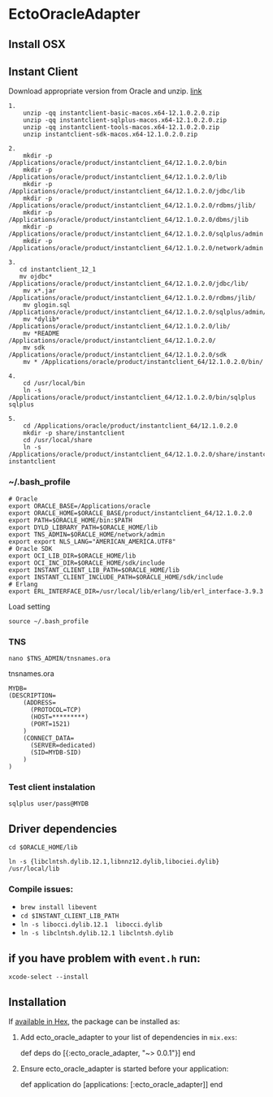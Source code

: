 # EctoOracleAdapter


## Install OSX
## Instant Client
Download appropriate version from Oracle and unzip. [link](http://www.oracle.com/technetwork/topics/intel-macsoft-096467.html)
```
1. 
    unzip -qq instantclient-basic-macos.x64-12.1.0.2.0.zip
    unzip -qq instantclient-sqlplus-macos.x64-12.1.0.2.0.zip
    unzip -qq instantclient-tools-macos.x64-12.1.0.2.0.zip
    unzip instantclient-sdk-macos.x64-12.1.0.2.0.zip

2.     
    mkdir -p /Applications/oracle/product/instantclient_64/12.1.0.2.0/bin  
    mkdir -p /Applications/oracle/product/instantclient_64/12.1.0.2.0/lib  
    mkdir -p /Applications/oracle/product/instantclient_64/12.1.0.2.0/jdbc/lib
    mkdir -p /Applications/oracle/product/instantclient_64/12.1.0.2.0/rdbms/jlib/
    mkdir -p /Applications/oracle/product/instantclient_64/12.1.0.2.0/dbms/jlib  
    mkdir -p /Applications/oracle/product/instantclient_64/12.1.0.2.0/sqlplus/admin
    mkdir -p /Applications/oracle/product/instantclient_64/12.1.0.2.0/network/admin

3. 
   cd instantclient_12_1
   mv ojdbc* /Applications/oracle/product/instantclient_64/12.1.0.2.0/jdbc/lib/
    mv x*.jar /Applications/oracle/product/instantclient_64/12.1.0.2.0/rdbms/jlib/
    mv glogin.sql /Applications/oracle/product/instantclient_64/12.1.0.2.0/sqlplus/admin/
    mv *dylib* /Applications/oracle/product/instantclient_64/12.1.0.2.0/lib/ 
    mv *README /Applications/oracle/product/instantclient_64/12.1.0.2.0/
    mv sdk /Applications/oracle/product/instantclient_64/12.1.0.2.0/sdk
    mv * /Applications/oracle/product/instantclient_64/12.1.0.2.0/bin/

4. 
    cd /usr/local/bin
    ln -s /Applications/oracle/product/instantclient_64/12.1.0.2.0/bin/sqlplus sqlplus

5. 
    cd /Applications/oracle/product/instantclient_64/12.1.0.2.0
    mkdir -p share/instantclient
    cd /usr/local/share
    ln -s /Applications/oracle/product/instantclient_64/12.1.0.2.0/share/instantclient/ instantclient
```
### ~/.bash_profile
``` 
# Oracle
export ORACLE_BASE=/Applications/oracle
export ORACLE_HOME=$ORACLE_BASE/product/instantclient_64/12.1.0.2.0
export PATH=$ORACLE_HOME/bin:$PATH
export DYLD_LIBRARY_PATH=$ORACLE_HOME/lib
export TNS_ADMIN=$ORACLE_HOME/network/admin
export export NLS_LANG="AMERICAN_AMERICA.UTF8"
# Oracle SDK
export OCI_LIB_DIR=$ORACLE_HOME/lib
export OCI_INC_DIR=$ORACLE_HOME/sdk/include
export INSTANT_CLIENT_LIB_PATH=$ORACLE_HOME/lib
export INSTANT_CLIENT_INCLUDE_PATH=$ORACLE_HOME/sdk/include
# Erlang 
export ERL_INTERFACE_DIR=/usr/local/lib/erlang/lib/erl_interface-3.9.3
```    
Load setting
```
source ~/.bash_profile
```
### TNS
```
nano $TNS_ADMIN/tnsnames.ora
```
tnsnames.ora
```
MYDB=
(DESCRIPTION=
    (ADDRESS=
      (PROTOCOL=TCP)
      (HOST=*********)
      (PORT=1521)
    )
    (CONNECT_DATA=
      (SERVER=dedicated)
      (SID=MYDB-SID)
    )  
)
```
### Test client instalation
```
sqlplus user/pass@MYDB
```

## Driver dependencies

`cd $ORACLE_HOME/lib`

`ln -s {libclntsh.dylib.12.1,libnnz12.dylib,libociei.dylib} /usr/local/lib`

### Compile issues:
* `brew install libevent`
* `cd $INSTANT_CLIENT_LIB_PATH`
* `ln -s libocci.dylib.12.1  libocci.dylib`
* `ln -s libclntsh.dylib.12.1 libclntsh.dylib`

## if you have problem with `event.h` run:
`xcode-select --install`
## Installation

If [available in Hex](https://hex.pm/docs/publish), the package can be installed as:

  1. Add ecto_oracle_adapter to your list of dependencies in `mix.exs`:

        def deps do
          [{:ecto_oracle_adapter, "~> 0.0.1"}]
        end

  2. Ensure ecto_oracle_adapter is started before your application:

        def application do
          [applications: [:ecto_oracle_adapter]]
        end
